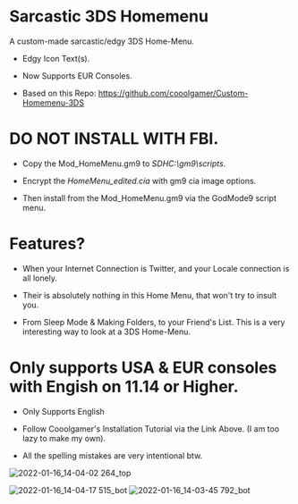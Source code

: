 # Sarcastic 3DS Homemenu
A custom-made sarcastic/edgy 3DS Home-Menu.

- Edgy Icon Text(s).

- Now Supports EUR Consoles.

- Based on this Repo: https://github.com/cooolgamer/Custom-Homemenu-3DS

# DO NOT INSTALL WITH FBI.

- Copy the Mod_HomeMenu.gm9 to *SDHC:\gm9\scripts*.

- Encrypt the *HomeMenu_edited.cia* with gm9 cia image options.

- Then install from the Mod_HomeMenu.gm9 via the GodMode9 script menu.

# Features?

- When your Internet Connection is Twitter, and your Locale connection is all lonely.

- Their is absolutely nothing in this Home Menu, that won't try to insult you.

- From Sleep Mode & Making Folders, to your Friend's List. This is a very interesting way to look at a 3DS Home-Menu.

# Only supports USA & EUR consoles with Engish on 11.14 or Higher.

- Only Supports English

- Follow Cooolgamer's Installation Tutorial via the Link Above. (I am too lazy to make my own).

- All the spelling mistakes are very intentional btw.

![2022-01-16_14-04-02 264_top](https://user-images.githubusercontent.com/78656905/149674386-c858138a-8e13-4a52-b2b5-01ddaea28149.jpg)

![2022-01-16_14-04-17 515_bot](https://user-images.githubusercontent.com/78656905/149674389-bed5b1d6-77c6-4f66-ba5b-c7e3b0ffc1c2.jpg)
![2022-01-16_14-03-45 792_bot](https://user-images.githubusercontent.com/78656905/149674396-e64d69eb-b20d-41d2-b8b7-6a57a9e6ff27.jpg)

